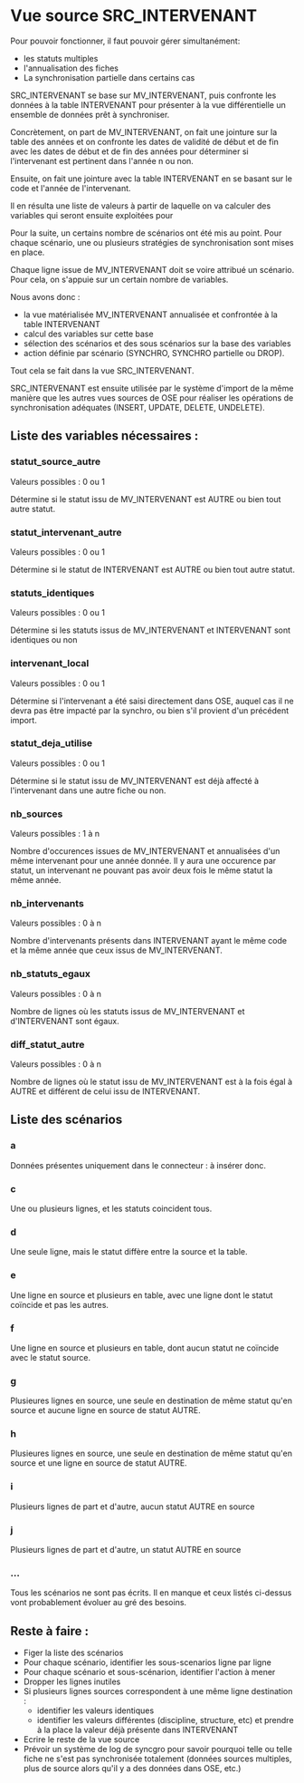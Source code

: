 # Vue source SRC_INTERVENANT

Pour pouvoir fonctionner, il faut pouvoir gérer simultanément: 
 - les statuts multiples
 - l'annualisation des fiches
 - La synchronisation partielle dans certains cas

SRC_INTERVENANT se base sur MV_INTERVENANT, puis confronte les données à la table INTERVENANT pour présenter à la vue différentielle
un ensemble de données prêt à synchroniser.

Concrètement, on part de MV_INTERVENANT, on fait une jointure sur la table des années et on confronte les dates de validité de début et de fin
avec les dates de début et de fin des années pour déterminer si l'intervenant est pertinent dans l'année n ou non.

Ensuite, on fait une jointure avec la table INTERVENANT en se basant sur le code et l'année de l'intervenant.

Il en résulta une liste de valeurs à partir de laquelle on va calculer des variables qui seront ensuite exploitées pour 

Pour la suite, un certains nombre de scénarios ont été mis au point.
Pour chaque scénario, une ou plusieurs stratégies de synchronisation sont mises en place.

Chaque ligne issue de MV_INTERVENANT doit se voire attribué un scénario.
Pour cela, on s'appuie sur un certain nombre de variables.

Nous avons donc : 
- la vue matérialisée MV_INTERVENANT annualisée et confrontée à la table INTERVENANT
- calcul des variables sur cette base
- sélection des scénarios et des sous scénarios sur la base des variables
- action définie par scénario (SYNCHRO, SYNCHRO partielle ou DROP).

Tout cela se fait dans la vue SRC_INTERVENANT.

SRC_INTERVENANT est ensuite utilisée par le système d'import de la même manière que les autres vues sources de OSE pour réaliser 
les opérations de synchronisation adéquates (INSERT, UPDATE, DELETE, UNDELETE).

## Liste des variables nécessaires :

### statut_source_autre

Valeurs possibles : 0 ou 1

Détermine si le statut issu de MV_INTERVENANT est AUTRE ou bien tout autre statut.

### statut_intervenant_autre

Valeurs possibles : 0 ou 1

Détermine si le statut de INTERVENANT est AUTRE ou bien tout autre statut.

### statuts_identiques

Valeurs possibles : 0 ou 1

Détermine si les statuts issus de MV_INTERVENANT et INTERVENANT sont identiques ou non

### intervenant_local

Valeurs possibles : 0 ou 1

Détermine si l'intervenant a été saisi directement dans OSE, auquel cas il ne devra pas être impacté par la synchro, 
ou bien s'il provient d'un précédent import.

### statut_deja_utilise

Valeurs possibles : 0 ou 1

Détermine si le statut issu de MV_INTERVENANT est déjà affecté à l'intervenant dans une autre fiche ou non.

### nb_sources

Valeurs possibles : 1 à n

Nombre d'occurences issues de MV_INTERVENANT et annualisées d'un même intervenant pour une année donnée.
Il y aura une occurence par statut, un intervenant ne pouvant pas avoir deux fois le même statut la même année.

### nb_intervenants

Valeurs possibles : 0 à n

Nombre d'intervenants présents dans INTERVENANT ayant le même code et la même année que ceux issus de MV_INTERVENANT.

### nb_statuts_egaux

Valeurs possibles : 0 à n

Nombre de lignes où les statuts issus de MV_INTERVENANT et d'INTERVENANT sont égaux.

### diff_statut_autre

Valeurs possibles : 0 à n

Nombre de lignes où le statut issu de MV_INTERVENANT est à la fois égal à AUTRE et différent de celui issu de INTERVENANT.




## Liste des scénarios

### a

Données présentes uniquement dans le connecteur : à insérer donc.

### c

Une ou plusieurs lignes, et les statuts coincident tous.

### d

Une seule ligne, mais le statut diffère entre la source et la table.

### e

Une ligne en source et plusieurs en table, avec une ligne dont le statut coïncide et pas les autres.

### f

Une ligne en source et plusieurs en table, dont aucun statut ne coïncide avec le statut source.

### g

Plusieures lignes en source, une seule en destination de même statut qu'en source et aucune ligne en source de statut AUTRE.

### h

Plusieures lignes en source, une seule en destination de même statut qu'en source et une ligne en source de statut AUTRE.

### i

Plusieurs lignes de part et d'autre, aucun statut AUTRE en source

### j

Plusieurs lignes de part et d'autre, un statut AUTRE en source

### ...

Tous les scénarios ne sont pas écrits. Il en manque et ceux listés ci-dessus vont probablement évoluer au gré des besoins.


## Reste à faire :

- Figer la liste des scénarios
- Pour chaque scénario, identifier les sous-scenarios ligne par ligne
- Pour chaque scénario et sous-scénarion, identifier l'action à mener
- Dropper les lignes inutiles
- Si plusieurs lignes sources correspondent à une même ligne destination :
  - identifier les valeurs identiques
  - identifier les valeurs différentes (discipline, structure, etc) et prendre à la place la valeur déjà présente dans INTERVENANT
- Ecrire le reste de la vue source
- Prévoir un système de log de syncgro pour savoir pourquoi telle ou telle fiche ne s'est pas synchronisée totalement (données sources multiples, plus de source alors qu'il y a des données dans OSE, etc.)
